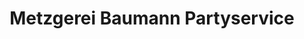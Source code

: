 ---
title: "Metzgerei Baumann Partyservice"
url: /buehl/metzgerei-baumann-partyservice/
shop: Metzgerei
---
